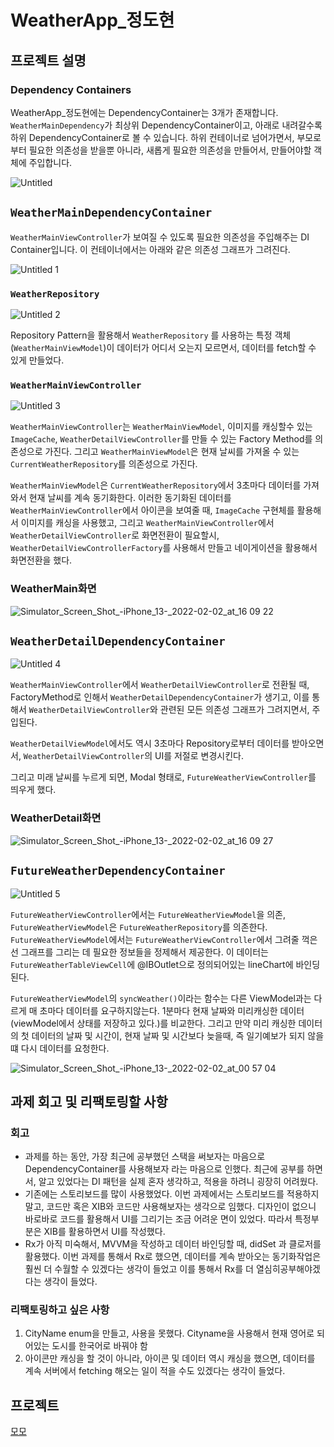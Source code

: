 # WeatherApp_정도현

## 프로젝트 설명

### Dependency Containers

WeatherApp_정도현에는 DependencyContainer는 3개가 존재합니다. `WeatherMainDependency`가 최상위 DependencyContainer이고, 아래로 내려갈수록 하위 DependencyContainer로 볼 수 있습니다. 하위 컨테이너로 넘어가면서, 부모로부터 필요한 의존성을 받을뿐 아니라, 새롭게 필요한 의존성을 만들어서, 만들어야할 객체에 주입합니다.

![Untitled](https://user-images.githubusercontent.com/69891604/152113481-4482caca-2496-4ca0-9d01-53f1688f70cc.png)


## `WeatherMainDependencyContainer`

`WeatherMainViewController`가 보여질 수 있도록 필요한 의존성을 주입해주는 DI Container입니다.  이 컨테이너에서는 아래와 같은 의존성 그래프가 그려진다. 

![Untitled 1](https://user-images.githubusercontent.com/69891604/152113505-8099fde7-a856-4e6f-9b26-8a51580f9eb4.png)


### `WeatherRepository`

![Untitled 2](https://user-images.githubusercontent.com/69891604/152113520-9b18e51b-01f5-4060-9e84-5847e90aae50.png)


Repository Pattern을 활용해서 `WeatherRepository` 를 사용하는 특정 객체(`WeatherMainViewModel`)이 데이터가 어디서 오는지 모르면서, 데이터를 fetch할 수 있게 만들었다. 

### `WeatherMainViewController`

![Untitled 3](https://user-images.githubusercontent.com/69891604/152113578-ccc62474-7327-427d-8f45-afe263ffcb35.png)


`WeatherMainViewController`는 `WeatherMainViewModel`, 이미지를 캐싱할수 있는  `ImageCache`, `WeatherDetailViewController`를 만들 수 있는 Factory Method를 의존성으로 가진다.  그리고 `WeatherMainViewModel`은 현재 날씨를 가져올 수 있는 `CurrentWeatherRepository`를 의존성으로 가진다. 

`WeatherMainViewModel`은 `CurrentWeatherRepository`에서 3초마다 데이터를 가져와서 현재 날씨를 계속 동기화한다. 이러한 동기화된 데이터를 `WeatherMainViewController`에서 아이콘을 보여줄 때, `ImageCache` 구현체를 활용해서 이미지를 캐싱을 사용했고, 그리고 `WeatherMainViewController`에서 `WeatherDetailViewController`로 화면전환이 필요할시, `WeatherDetailViewControllerFactory`를 사용해서 만들고 네이게이션을 활용해서 화면전환을 했다.

### WeatherMain화면

![Simulator_Screen_Shot_-_iPhone_13_-_2022-02-02_at_16 09 22](https://user-images.githubusercontent.com/69891604/152113607-62a80a9f-c51f-40b2-a0f1-dec6529de80f.png)


## `WeatherDetailDependencyContainer`

![Untitled 4](https://user-images.githubusercontent.com/69891604/152113636-00c43250-9132-4ff3-94d0-cfb9d7110025.png)

`WeatherMainViewController`에서 `WeatherDetailViewController`로 전환될 때, FactoryMethod로 인해서 `WeatherDetailDependencyContainer`가 생기고, 이를 통해서 `WeatherDetailViewController`와 관련된 모든 의존성 그래프가 그려지면서, 주입된다.

`WeatherDetailViewModel`에서도 역시 3초마다 Repository로부터 데이터를 받아오면서, `WeatherDetailViewController`의 UI를 저절로 변경시킨다. 

그리고 미래 날씨를 누르게 되면, Modal 형태로, `FutureWeatherViewController`를 띄우게 했다.

### WeatherDetail화면

![Simulator_Screen_Shot_-_iPhone_13_-_2022-02-02_at_16 09 27](https://user-images.githubusercontent.com/69891604/152113676-5deb9f29-2ac4-4c8b-b225-9e80cb19a99b.png)


## `FutureWeatherDependencyContainer`

![Untitled 5](https://user-images.githubusercontent.com/69891604/152113696-1de663ad-730e-49a4-8384-04e6dd6cee36.png)


`FutureWeatherViewController`에서는 `FutureWeatherViewModel`을 의존, `FutureWeatherViewModel`은 `FutureWeatherRepository`를 의존한다. `FutureWeatherViewModel`에서는 `FutureWeatherViewController`에서 그려줄 꺽은선 그래프를 그리는 데 필요한 정보들을 정제해서 제공한다. 이 데이터는 `FutureWeatherTableViewCell`에 @IBOutlet으로 정의되어있는 lineChart에 바인딩된다. 

`FutureWeatherViewModel`의 `syncWeather()`이라는 함수는 다른 ViewModel과는 다르게 매 초마다 데이터를 요구하지않는다. 1분마다 현재 날짜와 미리캐싱한 데이터(viewModel에서 상태를 저장하고 있다.)를 비교한다. 그리고 만약 미리 캐싱한 데이터의 첫 데이터의 날짜 및 시간이, 현재 날짜 및 시간보다 늦을때, 즉 일기예보가 되지 않을떄 다시 데이터를 요청한다.

![Simulator_Screen_Shot_-_iPhone_13_-_2022-02-02_at_00 57 04](https://user-images.githubusercontent.com/69891604/152113716-63661e0f-d90e-4670-a199-bd5af9565056.png)


## 과제 회고 및 리팩토링할 사항

### 회고

- 과제를 하는 동안, 가장 최근에 공부했던 스택을 써보자는 마음으로 DependencyContainer를 사용해보자 라는 마음으로 인했다. 최근에 공부를 하면서, 알고 있었다는 DI 패턴을 실제 혼자 생각하고, 적용을 하려니 굉장히 어려웠다.
- 기존에는 스토리보드를 많이 사용했었다. 이번 과제에서는 스토리보드를 적용하지말고, 코드만 혹은 XIB와 코드만 사용해보자는 생각으로 임했다. 디자인이 없으니 바로바로 코드를 활용해서 UI를 그리기는 조금 어려운 면이 있었다. 따라서 특정부분은 XIB를 활용하면서 UI를 작성했다.
- Rx가 아직 미숙해서, MVVM을 작성하고 데이터 바인딩할 때, didSet 과 클로저를 활용했다. 이번 과제를 통해서 Rx로 했으면, 데이터를 계속 받아오는 동기화작업은 훨씬 더 수월할 수 있겠다는 생각이 들었고 이를 통해서 Rx를 더 열심히공부해야겠다는 생각이 들었다.

### 리팩토링하고 싶은 사항

1. CityName enum을 만들고, 사용을 못했다. Cityname을 사용해서 현재 영어로 되어있는 도시를 한국어로 바꿔야 함
2. 아이콘만 캐싱을 할 것이 아니라, 아이콘 및 데이터 역시 캐싱을 했으면, 데이터를 계속 서버에서 fetching 해오는 일이 적을 수도 있겠다는 생각이 들었다. 

## 프로젝트

[모모](https://apps.apple.com/kr/app/%EB%AA%A8%EB%AA%A8-momo/id1603120966)
